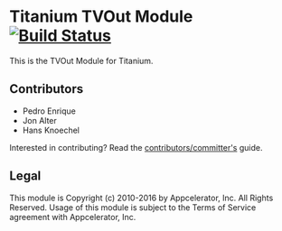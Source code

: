 # Titanium TVOut Module [![Build Status](https://travis-ci.org/appcelerator-modules/ti.tvout.png)](https://travis-ci.org/appcelerator-modules/ti.tvout)

This is the TVOut Module for Titanium.

## Contributors

* Pedro Enrique
* Jon Alter
* Hans Knoechel

Interested in contributing? Read the [contributors/committer's](https://wiki.appcelerator.org/display/community/Home) guide.

## Legal

This module is Copyright (c) 2010-2016 by Appcelerator, Inc. All Rights Reserved. Usage of this module is subject to 
the Terms of Service agreement with Appcelerator, Inc.  
